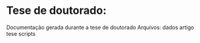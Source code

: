# Tese de doutorado:
Documentação gerada durante a tese de doutorado
Arquivos:
dados
artigo
tese
scripts

